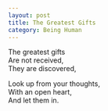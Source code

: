 ```yaml
---
layout: post
title: The Greatest Gifts
category: Being Human 
---
```


The greatest gifts  
Are not received,  
They are discovered,

Look up from your thoughts,  
With an open heart,  
And let them in.
